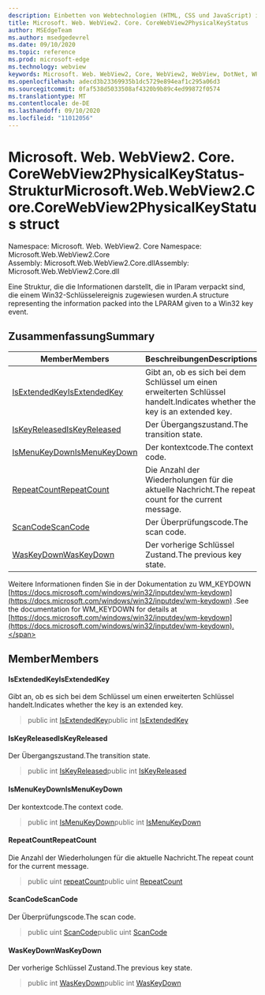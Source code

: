 ```yaml
---
description: Einbetten von Webtechnologien (HTML, CSS und JavaScript) in ihre systemeigenen Anwendungen mit dem Microsoft Edge WebView2-Steuerelement
title: Microsoft. Web. WebView2. Core. CoreWebView2PhysicalKeyStatus
author: MSEdgeTeam
ms.author: msedgedevrel
ms.date: 09/10/2020
ms.topic: reference
ms.prod: microsoft-edge
ms.technology: webview
keywords: Microsoft. Web. WebView2, Core, WebView2, WebView, DotNet, WPF, WinForms, APP, Edge, CoreWebView2, CoreWebView2Controller, Browser Control, Edge HTML, Microsoft. Web. WebView2. Core. CoreWebView2PhysicalKeyStatus
ms.openlocfilehash: adecd3b23369935b1dc5729e894eaf1c295a06d3
ms.sourcegitcommit: 0faf538d5033508af4320b9b89c4ed99872f0574
ms.translationtype: MT
ms.contentlocale: de-DE
ms.lasthandoff: 09/10/2020
ms.locfileid: "11012056"
---
```

# <span data-ttu-id="0b942-104">Microsoft. Web. WebView2. Core. CoreWebView2PhysicalKeyStatus-Struktur</span><span class="sxs-lookup"><span data-stu-id="0b942-104">Microsoft.Web.WebView2.Core.CoreWebView2PhysicalKeyStatus struct</span></span> 

<span data-ttu-id="0b942-105">Namespace: Microsoft. Web. WebView2. Core </span><span class="sxs-lookup"><span data-stu-id="0b942-105">Namespace: Microsoft.Web.WebView2.Core</span></span>\
<span data-ttu-id="0b942-106">Assembly: Microsoft.Web.WebView2.Core.dll</span><span class="sxs-lookup"><span data-stu-id="0b942-106">Assembly: Microsoft.Web.WebView2.Core.dll</span></span>

<span data-ttu-id="0b942-107">Eine Struktur, die die Informationen darstellt, die in lParam verpackt sind, die einem Win32-Schlüsselereignis zugewiesen wurden.</span><span class="sxs-lookup"><span data-stu-id="0b942-107">A structure representing the information packed into the LPARAM given to a Win32 key event.</span></span>

## <span data-ttu-id="0b942-108">Zusammenfassung</span><span class="sxs-lookup"><span data-stu-id="0b942-108">Summary</span></span>

 <span data-ttu-id="0b942-109">Member</span><span class="sxs-lookup"><span data-stu-id="0b942-109">Members</span></span>                        | <span data-ttu-id="0b942-110">Beschreibungen</span><span class="sxs-lookup"><span data-stu-id="0b942-110">Descriptions</span></span>
--------------------------------|---------------------------------------------
[<span data-ttu-id="0b942-111">IsExtendedKey</span><span class="sxs-lookup"><span data-stu-id="0b942-111">IsExtendedKey</span></span>](#isextendedkey) | <span data-ttu-id="0b942-112">Gibt an, ob es sich bei dem Schlüssel um einen erweiterten Schlüssel handelt.</span><span class="sxs-lookup"><span data-stu-id="0b942-112">Indicates whether the key is an extended key.</span></span>
[<span data-ttu-id="0b942-113">IsKeyReleased</span><span class="sxs-lookup"><span data-stu-id="0b942-113">IsKeyReleased</span></span>](#iskeyreleased) | <span data-ttu-id="0b942-114">Der Übergangszustand.</span><span class="sxs-lookup"><span data-stu-id="0b942-114">The transition state.</span></span>
[<span data-ttu-id="0b942-115">IsMenuKeyDown</span><span class="sxs-lookup"><span data-stu-id="0b942-115">IsMenuKeyDown</span></span>](#ismenukeydown) | <span data-ttu-id="0b942-116">Der kontextcode.</span><span class="sxs-lookup"><span data-stu-id="0b942-116">The context code.</span></span>
[<span data-ttu-id="0b942-117">RepeatCount</span><span class="sxs-lookup"><span data-stu-id="0b942-117">RepeatCount</span></span>](#repeatcount) | <span data-ttu-id="0b942-118">Die Anzahl der Wiederholungen für die aktuelle Nachricht.</span><span class="sxs-lookup"><span data-stu-id="0b942-118">The repeat count for the current message.</span></span>
[<span data-ttu-id="0b942-119">ScanCode</span><span class="sxs-lookup"><span data-stu-id="0b942-119">ScanCode</span></span>](#scancode) | <span data-ttu-id="0b942-120">Der Überprüfungscode.</span><span class="sxs-lookup"><span data-stu-id="0b942-120">The scan code.</span></span>
[<span data-ttu-id="0b942-121">WasKeyDown</span><span class="sxs-lookup"><span data-stu-id="0b942-121">WasKeyDown</span></span>](#waskeydown) | <span data-ttu-id="0b942-122">Der vorherige Schlüssel Zustand.</span><span class="sxs-lookup"><span data-stu-id="0b942-122">The previous key state.</span></span>

<span data-ttu-id="0b942-123">Weitere Informationen finden Sie in der Dokumentation zu WM_KEYDOWN [https://docs.microsoft.com/windows/win32/inputdev/wm-keydown](https://docs.microsoft.com/windows/win32/inputdev/wm-keydown) .</span><span class="sxs-lookup"><span data-stu-id="0b942-123">See the documentation for WM_KEYDOWN for details at [https://docs.microsoft.com/windows/win32/inputdev/wm-keydown](https://docs.microsoft.com/windows/win32/inputdev/wm-keydown).</span></span>

## <span data-ttu-id="0b942-124">Member</span><span class="sxs-lookup"><span data-stu-id="0b942-124">Members</span></span>

#### <span data-ttu-id="0b942-125">IsExtendedKey</span><span class="sxs-lookup"><span data-stu-id="0b942-125">IsExtendedKey</span></span> 

<span data-ttu-id="0b942-126">Gibt an, ob es sich bei dem Schlüssel um einen erweiterten Schlüssel handelt.</span><span class="sxs-lookup"><span data-stu-id="0b942-126">Indicates whether the key is an extended key.</span></span>

> <span data-ttu-id="0b942-127">public int [IsExtendedKey](#isextendedkey)</span><span class="sxs-lookup"><span data-stu-id="0b942-127">public int [IsExtendedKey](#isextendedkey)</span></span>

#### <span data-ttu-id="0b942-128">IsKeyReleased</span><span class="sxs-lookup"><span data-stu-id="0b942-128">IsKeyReleased</span></span> 

<span data-ttu-id="0b942-129">Der Übergangszustand.</span><span class="sxs-lookup"><span data-stu-id="0b942-129">The transition state.</span></span>

> <span data-ttu-id="0b942-130">public int [IsKeyReleased](#iskeyreleased)</span><span class="sxs-lookup"><span data-stu-id="0b942-130">public int [IsKeyReleased](#iskeyreleased)</span></span>

#### <span data-ttu-id="0b942-131">IsMenuKeyDown</span><span class="sxs-lookup"><span data-stu-id="0b942-131">IsMenuKeyDown</span></span> 

<span data-ttu-id="0b942-132">Der kontextcode.</span><span class="sxs-lookup"><span data-stu-id="0b942-132">The context code.</span></span>

> <span data-ttu-id="0b942-133">public int [IsMenuKeyDown](#ismenukeydown)</span><span class="sxs-lookup"><span data-stu-id="0b942-133">public int [IsMenuKeyDown](#ismenukeydown)</span></span>

#### <span data-ttu-id="0b942-134">RepeatCount</span><span class="sxs-lookup"><span data-stu-id="0b942-134">RepeatCount</span></span> 

<span data-ttu-id="0b942-135">Die Anzahl der Wiederholungen für die aktuelle Nachricht.</span><span class="sxs-lookup"><span data-stu-id="0b942-135">The repeat count for the current message.</span></span>

> <span data-ttu-id="0b942-136">public uint [repeatCount](#repeatcount)</span><span class="sxs-lookup"><span data-stu-id="0b942-136">public uint [RepeatCount](#repeatcount)</span></span>

#### <span data-ttu-id="0b942-137">ScanCode</span><span class="sxs-lookup"><span data-stu-id="0b942-137">ScanCode</span></span> 

<span data-ttu-id="0b942-138">Der Überprüfungscode.</span><span class="sxs-lookup"><span data-stu-id="0b942-138">The scan code.</span></span>

> <span data-ttu-id="0b942-139">public uint [ScanCode](#scancode)</span><span class="sxs-lookup"><span data-stu-id="0b942-139">public uint [ScanCode](#scancode)</span></span>

#### <span data-ttu-id="0b942-140">WasKeyDown</span><span class="sxs-lookup"><span data-stu-id="0b942-140">WasKeyDown</span></span> 

<span data-ttu-id="0b942-141">Der vorherige Schlüssel Zustand.</span><span class="sxs-lookup"><span data-stu-id="0b942-141">The previous key state.</span></span>

> <span data-ttu-id="0b942-142">public int [WasKeyDown](#waskeydown)</span><span class="sxs-lookup"><span data-stu-id="0b942-142">public int [WasKeyDown](#waskeydown)</span></span>

